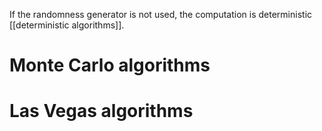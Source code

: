 If the randomness generator is not used, the computation is deterministic [[deterministic algorithms]].

# Monte Carlo algorithms

# Las Vegas algorithms
